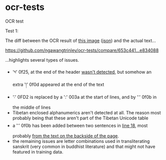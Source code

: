 # ocr-tests
OCR test 


Test 1:

The diff between the OCR result of [this image](https://www.tbrc.org/browser/ImageService?work=W1PD95844&igroup=I1PD95940&image=25&first=23&last=636&fetchimg=yes) ([json](https://github.com/ngawangtrinley/ocr-tests/blob/653c4418ceef6066c299d824677c5a5c1724129e/google-vision/test1/response.json)) and the actual text...

https://github.com/ngawangtrinley/ocr-tests/compare/653c441...e834088

...highlights several types of issues.

- '༥' 0f25, at the end of the header [wasn't detected](https://github.com/ngawangtrinley/ocr-tests/blob/master/google-vision/test1/59616523_1021243074750126_1267057790891851776_n.png), but somehow an extra '།' 0f0d appeared at the end of the text
- '࿒' 0FD2 is replaced by a ':' 003a at the start of lines, and by '་' 0f0b in the middle of lines
- Tibetan enclosed alphanumerics aren't detected at all. The reason most probably being that these aren't part of the Tibetan Unicode table
- a '་' 0f0b has been added between two sentences in [line 18](https://github.com/ngawangtrinley/ocr-tests/blob/e83408897c332c0c1f6451a752ef7f50c166e819/google-vision/test1/diff.txt#L18), most probably [from the text on the backside of the page](https://github.com/ngawangtrinley/ocr-tests/blob/master/google-vision/test1/59616523_1021243074750126_1267057790891851776_n.png).
- the remaining issues are letter combinations used in transliterating sanskrit (very common in buddhist literature) and that might not have featured in training data.
